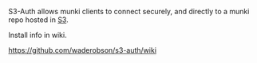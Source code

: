 S3-Auth allows munki clients to connect securely, and directly to a munki repo hosted in [S3](https://aws.amazon.com/s3).

Install info in wiki. 

https://github.com/waderobson/s3-auth/wiki